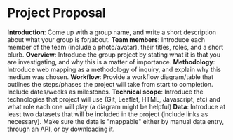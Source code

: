 # Project Proposal

**Introduction**: Come up with a group name, and write a short description about what your group is for/about.
**Team members**: Introduce each member of the team (include a photo/avatar), their titles, roles, and a short blurb.
**Overview**: Introduce the group project by stating what it is that you are investigating, and why this is a matter of importance.
**Methodology**: Introduce web mapping as a methodology of inquiry, and explain why this medium was chosen.
**Workflow**: Provide a workflow diagram/table that outlines the steps/phases the project will take from start to completion. Include dates/weeks as milestones.
**Technical scope**: Introduce the technologies that project will use (Git, Leaflet, HTML, Javascript, etc) and what role each one will play (a diagram might be helpful)
**Data**: Introduce at least two datasets that will be included in the project (include links as necessary). Make sure the data is "mappable" either by manual data entry, through an API, or by downloading it.
